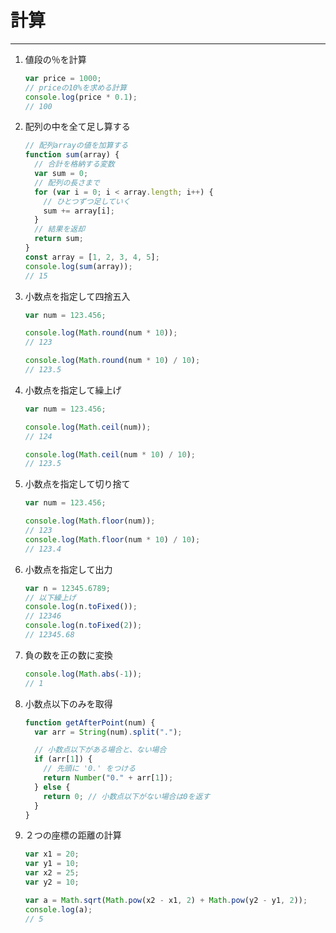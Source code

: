 # 計算

---

1. 値段の％を計算

   ```js
   var price = 1000;
   // priceの10%を求める計算
   console.log(price * 0.1);
   // 100
   ```

1. 配列の中を全て足し算する

   ```js
   // 配列arrayの値を加算する
   function sum(array) {
     // 合計を格納する変数
     var sum = 0;
     // 配列の長さまで
     for (var i = 0; i < array.length; i++) {
       // ひとつずつ足していく
       sum += array[i];
     }
     // 結果を返却
     return sum;
   }
   const array = [1, 2, 3, 4, 5];
   console.log(sum(array));
   // 15
   ```

1. 小数点を指定して四捨五入

   ```js
   var num = 123.456;

   console.log(Math.round(num * 10));
   // 123

   console.log(Math.round(num * 10) / 10);
   // 123.5
   ```

1. 小数点を指定して繰上げ

   ```js
   var num = 123.456;

   console.log(Math.ceil(num));
   // 124

   console.log(Math.ceil(num * 10) / 10);
   // 123.5
   ```

1. 小数点を指定して切り捨て

   ```js
   var num = 123.456;

   console.log(Math.floor(num));
   // 123
   console.log(Math.floor(num * 10) / 10);
   // 123.4
   ```

1. 小数点を指定して出力

   ```js
   var n = 12345.6789;
   // 以下繰上げ
   console.log(n.toFixed());
   // 12346
   console.log(n.toFixed(2));
   // 12345.68
   ```

1. 負の数を正の数に変換

   ```js
   console.log(Math.abs(-1));
   // 1
   ```

1. 小数点以下のみを取得

   ```js
   function getAfterPoint(num) {
     var arr = String(num).split(".");

     // 小数点以下がある場合と、ない場合
     if (arr[1]) {
       // 先頭に '0.' をつける
       return Number("0." + arr[1]);
     } else {
       return 0; // 小数点以下がない場合は0を返す
     }
   }
   ```

1. ２つの座標の距離の計算

   ```js
   var x1 = 20;
   var y1 = 10;
   var x2 = 25;
   var y2 = 10;

   var a = Math.sqrt(Math.pow(x2 - x1, 2) + Math.pow(y2 - y1, 2));
   console.log(a);
   // 5
   ```
